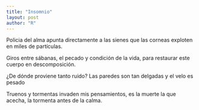 ```yaml
---
title: "Insomnio"
layout: post
author: "R"
---
```


Policia del alma
apunta directamente a las sienes
que las corneas exploten en miles de partículas.

Giros entre sábanas, 
el pecado y condición de la vida, 
para restaurar este cuerpo en descomposición.

¿De dónde proviene tanto ruido?
Las paredes son tan delgadas y el velo es pesado

Truenos y tormentas invaden mis pensamientos, 
es la muerte la que acecha, 
la tormenta antes de la calma.
